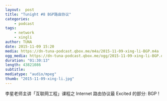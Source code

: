 ```yaml
---
layout:  post
title: "Tunight #8 BGP路由协议"
categories:
    - podcast
tags:
    - network
    - xingli
author: TUNA
date: 2015-11-09 15:20
media: https://dn-tuna-podcast.qbox.me/m4a/2015-11-09-xing-li-BGP.m4a
ogg_media: https://dn-tuna-podcast.qbox.me/ogg/2015-11-09-xing-li-BGP.ogg
duration: "01:30:13"
length: 43821086
subtitle: 
mediatype: "audio/mpeg"
thumb: "2015-11-09-xing-li.jpg"
---
```


李星老师主讲「互联网工程」课程之 Internet 路由协议最 Excited 的部分: BGP !
